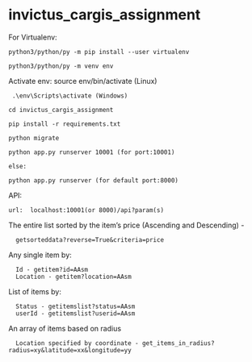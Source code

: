 # invictus_cargis_assignment

For Virtualenv:

    python3/python/py -m pip install --user virtualenv

    python3/python/py -m venv env

Activate env:
    source env/bin/activate (Linux)
    
     .\env\Scripts\activate (Windows)
    
    cd invictus_cargis_assignment
    
    pip install -r requirements.txt

    python migrate

    python app.py runserver 10001 (for port:10001)

    else:

    python app.py runserver (for default port:8000)
    
    
API:

    url:  localhost:10001(or 8000)/api?param(s)
    
    
  The entire list sorted by the item’s price (Ascending and Descending) -
  
      getsorteddata?reverse=True&criteria=price
      
  Any single item by:
  
      Id - getitem?id=AAsm
      Location - getitem?location=AAsm
      
  List of items by:
  
      Status - getitemslist?status=AAsm
      userId - getitemslist?userid=AAsm
      
  An array of items based on radius 
  
      Location specified by coordinate - get_items_in_radius?radius=xy&latitude=xx&longitude=yy
